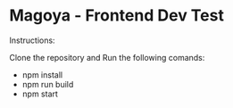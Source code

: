 # Magoya - Frontend Dev Test

Instructions:

Clone the repository and 
Run the following comands:
- npm install
- npm run build
- npm start
